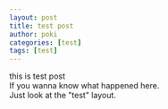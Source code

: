 ```yaml
---
layout: post
title: test post
author: poki
categories: [test]
tags: [test]
---
```


this is test post  
If you wanna know what happened here.  
Just look at the "test" layout.
